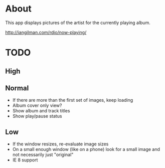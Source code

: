 # About

This app displays pictures of the artist for the currently playing album.

http://iangilman.com/rdio/now-playing/

# TODO

## High

## Normal

* If there are more than the first set of images, keep loading
* Album cover only view?
* Show album and track titles
* Show play/pause status

## Low

* If the window resizes, re-evaluate image sizes
* On a small enough window (like on a phone) look for a small image and not necessarily just "original"
* IE 8 support
